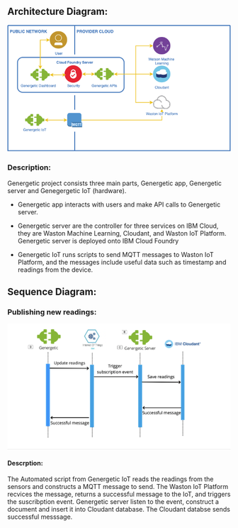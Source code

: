 
## Architecture Diagram:

![Architecture Diagram](https://github.com/GursehajHarika/Genergetic/blob/main/public/images/architecture_diagram.png)

### Description:

Genergetic project consists three main parts, Genergetic app, Genergetic server and Genegergetic IoT (hardware). 
    
   * Genergetic app interacts with users and make API calls to Genergetic server.
    
   * Genergetic server are the controller for three services on IBM Cloud, they are Waston Machine Learning, Cloudant, and Waston IoT Platform. Genergetic server is deployed onto IBM Cloud Foundry
   
   * Genergetic IoT runs scripts to send MQTT messages to Waston IoT Platform, and the messages include useful data such as timestamp and readings from the device.

## Sequence Diagram:
### Publishing new readings:
![Sequence Diagram](https://github.com/GursehajHarika/Genergetic/blob/main/public/images/Sequence_Diagram.png)
#### Descrption:
   The Automated script from Genergetic IoT reads the readings from the sensors and constructs a MQTT message to send. The Waston IoT Platform recvices the message, returns a successful message to the IoT, and triggers the suscribption event. Genergetic server listen to the event, construct a document and insert it into Cloudant database. The Cloudant databse sends successful messsage.


